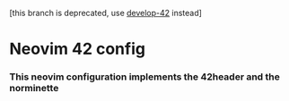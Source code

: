[this branch is deprecated, use [develop-42](https://github.com/krlspj/nvim-config/tree/develop-42) instead]
# Neovim 42 config

### This neovim configuration implements the 42header and the norminette

